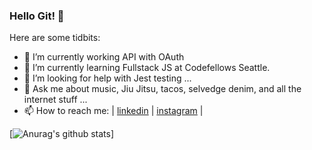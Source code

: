 ### Hello Git! 👋




Here are some tidbits:

- 🔭 I’m currently working API with OAuth
- 🌱 I’m currently learning Fullstack JS at Codefellows Seattle.
- 🤔 I’m looking for help with Jest testing ...
- 💬 Ask me about music, Jiu Jitsu, tacos, selvedge denim, and all the internet stuff ...
- 📫 How to reach me: | [linkedin](https://www.linkedin.com/in/jonnyleealas/ ) | [instagram](https://www.instagram.com/iamjonnylee/) | 

[![Anurag's github stats](https://github-readme-stats.vercel.app/api?username=jonnyleealas&count_private=true&show_icons=true&theme=cobalt)]
